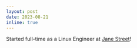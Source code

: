 ```yaml
---
layout: post
date: 2023-08-21
inline: true
---
```


Started full-time as a Linux Engineer at [Jane Street](https://www.janestreet.com/)!